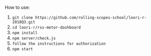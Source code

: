 How to use:

1. `git clone https://github.com/rolling-scopes-school/loori-r-2018Q3.git`
2. `cd loori-r/rss-metor-dashboard`
3. `npm install`
4. `npm server/check.js`
5. `follow the instructions for authorization`
6. `npm start`
